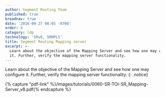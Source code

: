 ```yaml
---
author: Segment Routing Team
published: true
breadnav: true
date: '2016-09-27 08:05 -0700'
order: 6
category: ldp
technology: 'SRv6, SRMPLS'
title: Segment Routing Mapping server
excerpt: >-
  Learn about the objective of the Mapping Server and see how one may configure
  it. Further, verify the mapping server functionality.
---
```

  
Learn about the objective of the Mapping Server and see how one may configure it. Further, verify the mapping server functionality.
{: .notice}  

{% capture "pdf-link" %}/images/tutorials/0060-SR-TOI-SR_Mapping-Server_v8.pdf{% endcapture %}

<script src="{{ 'assets/js/pdfobject.min.js' | relative_url }}"></script>
<div class="fitvidsignore" id="pdf"></div>
<script>PDFObject.embed(" {{ pdf-link | relative_url }} ", "#pdf", {height: "21.5em", width: "100%"});</script>
